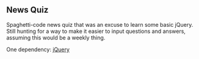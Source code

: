 <h2>News Quiz</h2>

Spaghetti-code news quiz that was an excuse to learn some basic jQuery. Still hunting for a way to make it easier to input questions and answers, assuming this would be a weekly thing.

One dependency: <a href="http://jquery.com/" target="_blank">jQuery</a>
